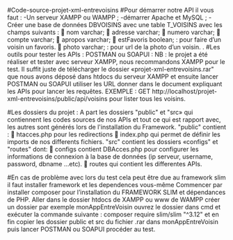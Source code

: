 #Code-source-projet-xml-entrevoisins
#Pour démarrer notre API il vous faut : 
-Un serveur XAMPP ou WAMPP ; 
-démarrer Apache et MySQL ;
-Créer une base de données DBVOISINS avec une table T_VOISINS avec les champs suivants :
	nom varchar;
	adresse varchar;
	numero varchar;
	compte varchar;
	apropos varchar;
	estFavoris boolean; : pour faire d’un voisin un favoris.
	photo varchar; : pour url de la photo d’un voisin.
.
#Les outils pour tester les APIs : POSTMAN ou SOAPUI :
NB : le projet a été réaliser et tester avec serveur XAMPP, nous recommandons XAMPP pour le test.
Il suffit juste de télécharger le dossier «projet-xml-entrevoisins.rar" que nous avons déposé   dans htdocs du serveur XAMPP  et ensuite lancer  POSTMAN ou SOAPUI  utiliser les URL donner dans le document expliquant les APIs  pour lancer les requêtes.
EXEMPLE : GET http://localhost/projet-xml-entrevoisins/public/api/voisins pour lister tous les voisins.

#Les dossiers du projet :
A part les dossiers "public" et "src» qui contiennent les codes sources  de nos APIs et tout ce qui est rapport avec, les autres sont générés lors de l'installation du Framework.
"public" contient :
	htacces.php pour les redirections
	index.php  qui permet de définir les imports de nos differents fichiers.
"src" contient les dossiers «configs" et "routes" dont:
	configs contient DBAcces.php  pour configurer les informations de connexion à la base de données (ip serveur, username, password, dbname ...etc).
	routes qui contient les differentes APIs.

#En cas de problème avec lors du test cela peut être due au framework slim 
il faut installer framework et les dependences vous-même
Commencer par installer composer pour l’installation du FRAMEWORK SLIM et dépendances de PHP.
Aller dans le dossier htdocs de XAMPP ou www de WAMPP créer un dossier par exemple monAppEntreVoisin ouvrez le dossier dans cmd et exécuter la commande suivante :
composer require slim/slim  "^3.12" et en fin copier les dossier public et src du fichier .rar dans monAppEntreVoisin puis lancer POSTMAN ou SOAPUI procéder au test.

